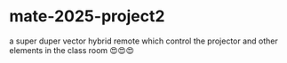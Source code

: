 # mate-2025-project2
a super duper vector hybrid remote which control the projector and other elements in the class room 😍😍😍
